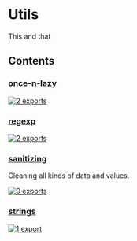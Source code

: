 # Utils

<!-- SUMMARY:START -->

This and that

<!-- SUMMARY:END -->

## Contents

<!-- TOC:START -->
### [once-n-lazy](https://github.com/JanMalch/ts-experiments/blob/master/src/utils/once-n-lazy.ts)



[![2 exports](https://img.shields.io/badge/exports-2-blue)](https://github.com/JanMalch/ts-experiments/blob/master/src/utils/once-n-lazy.ts)

### [regexp](https://github.com/JanMalch/ts-experiments/blob/master/src/utils/regexp.ts)



[![2 exports](https://img.shields.io/badge/exports-2-blue)](https://github.com/JanMalch/ts-experiments/blob/master/src/utils/regexp.ts)

### [sanitizing](https://github.com/JanMalch/ts-experiments/tree/master/src/utils/sanitizing/)

Cleaning all kinds of data and values.

[![9 exports](https://img.shields.io/badge/exports-9-blue)](https://github.com/JanMalch/ts-experiments/tree/master/src/utils/sanitizing/)

### [strings](https://github.com/JanMalch/ts-experiments/blob/master/src/utils/strings.ts)



[![1 export](https://img.shields.io/badge/exports-1-blue)](https://github.com/JanMalch/ts-experiments/blob/master/src/utils/strings.ts)
<!-- TOC:END -->
